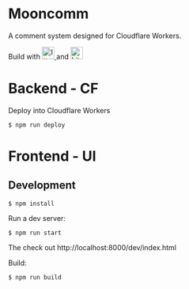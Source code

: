 # Mooncomm

A comment system designed for Cloudflare Workers.

<picture>
  <source media="(prefers-color-scheme: dark)" srcset="https://github.com/lit/lit/raw/main/packages/lit/logo-dark.svg" alt="Lit" height="25">
  </source>
  <source media="(prefers-color-scheme: light)" srcset="https://github.com/lit/lit/raw/main/packages/lit/logo.svg" alt="Lit" height="25">
  </source>
  Build with <a href="https://github.com/kwhitley/itty-router">
     <img src="https://github.com/kwhitley/itty-router/assets/865416/ed7de66a-b876-46a8-a65f-429dc6d3da20" alt="Itty Router" height="25" />
  </a> and  <img src="https://github.com/lit/lit/raw/main/packages/lit/logo.svg" alt="Lit" height="25">
</picture>


# Backend - CF

Deploy into Cloudflare Workers

```
$ npm run deploy
```

# Frontend - UI


## Development

```
$ npm install
```

Run a dev server:

```
$ npm run start
```

The check out http://localhost:8000/dev/index.html

Build:

```
$ npm run build
```